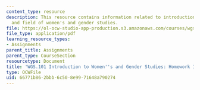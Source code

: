 ```yaml
---
content_type: resource
description: This resource contains information related to introduction to course
  and field of women's and gender studies.
file: https://ol-ocw-studio-app-production.s3.amazonaws.com/courses/wgs-101-introduction-to-womens-and-gender-studies-fall-2014/66771b862bbb6c508e9971648a790274_MITWGS_101F14_Hwork1.pdf
file_type: application/pdf
learning_resource_types:
- Assignments
parent_title: Assignments
parent_type: CourseSection
resourcetype: Document
title: 'WGS.101 Introduction to Women''s and Gender Studies: Homework 1 Grimke'
type: OCWFile
uid: 66771b86-2bbb-6c50-8e99-71648a790274
---
```

